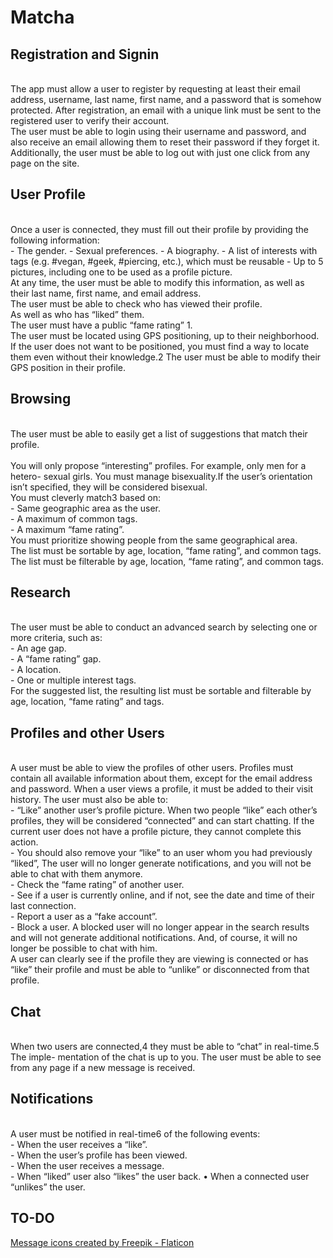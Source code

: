 # Matcha
## Registration and Signin
</br>
The app must allow a user to register by requesting at least their email address, username, last name, first name, and a password that is somehow protected. After registration, an email with a unique link must be sent to the registered user to verify their account.</br>
The user must be able to login using their username and password, and also receive an email allowing them to reset their password if they forget it. Additionally, the user must be able to log out with just one click from any page on the site.</br>

## User Profile
</br>
Once a user is connected, they must fill out their profile by providing the following information:</br>
- The gender.
- Sexual preferences.
- A biography.
- A list of interests with tags (e.g. #vegan, #geek, #piercing, etc.), which must be reusable
- Up to 5 pictures, including one to be used as a profile picture.
</br>
At any time, the user must be able to modify this information, as well as their last
name, first name, and email address.</br>
The user must be able to check who has viewed their profile.</br>
As well as who has “liked” them.</br>
The user must have a public “fame rating” 1.</br>
The user must be located using GPS positioning, up to their neighborhood. If the user does not want to be positioned, you must find a way to locate them even without their knowledge.2 The user must be able to modify their GPS position in their profile.</br>

## Browsing
</br>
The user must be able to easily get a list of suggestions that match their profile.</br></br>
You will only propose “interesting” profiles. For example, only men for a hetero- sexual girls. You must manage bisexuality.If the user’s orientation isn’t specified, they will be considered bisexual.</br>
You must cleverly match3 based on:</br>
- Same geographic area as the user.</br>
- A maximum of common tags.</br>
- A maximum “fame rating”.</br>
You must prioritize showing people from the same geographical area.</br>
The list must be sortable by age, location, “fame rating”, and common tags.</br>
The list must be filterable by age, location, “fame rating”, and common tags.</br>

## Research
</br>
The user must be able to conduct an advanced search by selecting one or more criteria, such as:</br>
- An age gap.</br>
- A “fame rating” gap.</br>
- A location.</br>
- One or multiple interest tags.</br>
For the suggested list, the resulting list must be sortable and filterable by age, location, “fame rating” and tags.</br>

## Profiles and other Users
</br>
A user must be able to view the profiles of other users. Profiles must contain all available information about them, except for the email address and password.
When a user views a profile, it must be added to their visit history.
The user must also be able to:</br>
- “Like” another user’s profile picture. When two people “like” each other’s profiles, they will be considered “connected” and can start chatting. If the current user does not have a profile picture, they cannot complete this action.</br>
- You should also remove your “like” to an user whom you had previously “liked”, The user will no longer generate notifications, and you will not be able to chat with them anymore.</br>
- Check the “fame rating” of another user.</br>
- See if a user is currently online, and if not, see the date and time of their last connection.</br>
- Report a user as a “fake account”.</br>
- Block a user. A blocked user will no longer appear in the search results and will not generate additional notifications. And, of course, it will no longer be possible to chat with him.</br>
A user can clearly see if the profile they are viewing is connected or has “like” their profile and must be able to “unlike” or disconnected from that profile.</br>

## Chat
</br>
When two users are connected,4 they must be able to “chat” in real-time.5 The imple- mentation of the chat is up to you. The user must be able to see from any page if a new message is received.
</br>

## Notifications
</br>
A user must be notified in real-time6 of the following events:
</br>
- When the user receives a “like”.</br>
- When the user’s profile has been viewed.</br>
- When the user receives a message.</br>
- When “liked” user also “likes” the user back. • When a connected user “unlikes” the user.</br>


## TO-DO

<a href="https://www.flaticon.com/free-icons/message" title="message icons">Message icons created by Freepik - Flaticon</a>
